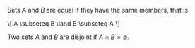 Sets $A$ and $B$ are equal if they have the same members, that is

\\[
A \subseteq B \land B \subseteq A
\\]

Two sets $A$ and $B$ are disjoint if $A \cap B = \emptyset$.